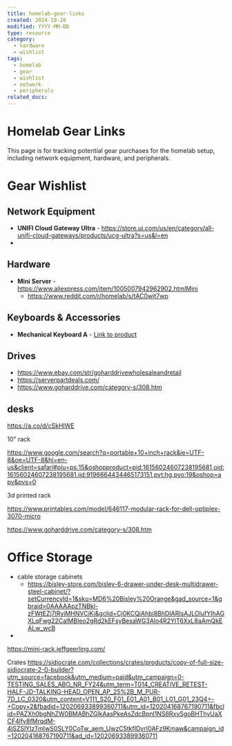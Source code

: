 ```yaml
---
title: homelab-gear-links
created: 2024-10-28
modified: YYYY-MM-DD
type: resource
category:
  - hardware
  - wishlist
tags:
  - homelab
  - gear
  - wishlist
  - network
  - peripherals
related_docs:
---
```


# Homelab Gear Links

This page is for tracking potential gear purchases for the homelab setup, including network equipment, hardware, and peripherals.

# Gear Wishlist

## Network Equipment

- **UNIFI Cloud Gateway Ultra** - <https://store.ui.com/us/en/category/all-unifi-cloud-gateways/products/ucg-ultra?s=us&l=en>
-

## Hardware

- **Mini Server** - <https://www.aliexpress.com/item/1005007942962902.htmlMini>
 	- <https://www.reddit.com/r/homelab/s/tAC0wjt7wp>

## Keyboards & Accessories

- **Mechanical Keyboard A** - [Link to product](https://example.com/keyboard-a)

## Drives

- <https://www.ebay.com/str/goharddrivewholesaleandretail>
- <https://serverpartdeals.com/>
- https://www.goharddrive.com/category-s/308.htm

## desks
<https://a.co/d/cSkHIWE>

10” rack

<https://www.google.com/search?q=portable+10+inch+rack&ie=UTF-8&oe=UTF-8&hl=en-us&client=safari#piu=ps:15&oshopproduct=pid:16156024607238195681,oid:16156024607238195681,iid:9196664434465173151,pvt:hg,pvo:19&oshop=apv&pvs=0>

3d printed rack

<https://www.printables.com/model/646117-modular-rack-for-dell-optiplex-3070-micro>

https://www.goharddrive.com/category-s/308.htm



# Office Storage

- cable storage cabinets
	- https://bisley-store.com/bisley-6-drawer-under-desk-multidrawer-steel-cabinet/?setCurrencyId=1&sku=MD6%20Bisley%20Orange&gad_source=1&gbraid=0AAAAApzTNBkl-zFWtEZj7lRyiMHNVCiKi&gclid=Cj0KCQiAhbi8BhDIARIsAJLOlufYIhAGXLqFwg22CaIMBIeo2gRd2kEFsyBesaWG3Alo4R2YlT6XxL8aAmQkEALw_wcB
- 

https://mini-rack.jeffgeerling.com/

Crates
https://sidiocrate.com/collections/crates/products/copy-of-full-size-sidiocrate-2-0-builder?utm_source=facebook&utm_medium=paid&utm_campaign=0-TESTING_SALES_ABO_NR_FY24&utm_term=T014_CREATIVE_RETEST-HALF-JD-TALKING-HEAD_OPEN_AP_25%2B_M_PUR-7D_LC_0320&utm_content=V111_S20_F01_E01_A01_B01_L01_G01_23Q4+-+Copy+2&fbadid=120206933899360711&utm_id=120204168767190711&fbclid=PAZXh0bgNhZW0BMABhZGlkAasPkeAsZdcBpnl1NS6RxvSgoBHThyUaXCF4lfv8fMrqdM-4iSZSlYIzTmIwS0SLY0CoTw_aem_UwzC5tkfIDvrI0AFz9Kmaw&campaign_id=120204168767190711&ad_id=120206933899360711